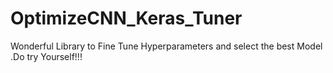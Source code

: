 # OptimizeCNN_Keras_Tuner

Wonderful Library to Fine Tune Hyperparameters and select the best Model .Do try Yourself!!!
